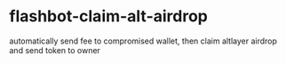 # flashbot-claim-alt-airdrop
automatically send fee to compromised wallet, then claim altlayer airdrop and send token to owner
